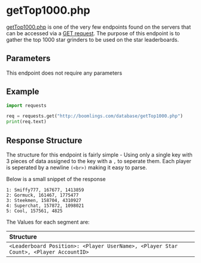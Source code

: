 # getTop1000.php

[getTop1000.php](http://boomlings.com/database/getTop1000.php) is one of the very few endpoints found on the servers that can be accessed via a [GET request](https://www.w3schools.com/tags/ref_httpmethods.asp). The purpose of this endpoint is to gather the top 1000 star grinders to be used on the star leaderboards.

## Parameters

This endpoint does not require any parameters

## Example

```py
import requests

req = requests.get("http://boomlings.com/database/getTop1000.php")
print(req.text)

```

## Response Structure

The structure for this endpoint is fairly simple - Using only a single key with 3 pieces of data assigned to the key with a `,` to seperate them. Each player is seperated by a newline `(<br>)` making it easy to parse.

Below is a small snippet of the response

    1: Smiffy777, 167677, 1413859
    2: Gormuck, 161467, 1775477
    3: Steekmen, 158704, 4310927
    4: Superchat, 157872, 1098021
    5: Cool, 157561, 4825

The Values for each segment are:

| Structure |
|:----------|
|`<Leaderboard Position>: <Player UserName>, <Player Star Count>, <Player AccountID>`|

